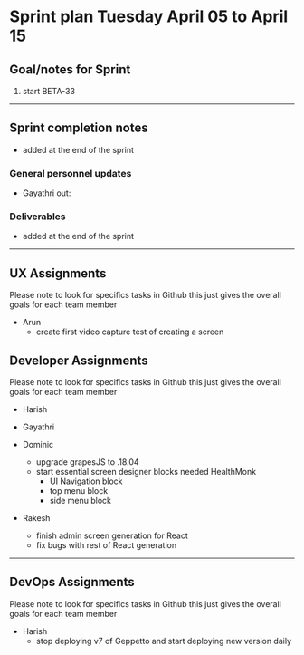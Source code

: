 # Sprint plan Tuesday April 05 to April 15

## Goal/notes for Sprint

1. start BETA-33

---

## Sprint completion notes

- added at the end of the sprint

### General personnel updates

- Gayathri out:

### Deliverables

- added at the end of the sprint

---

## UX Assignments

Please note to look for specifics tasks in Github this just gives the overall goals for each team member

- Arun
  - create first video capture test of creating a screen
 

## Developer Assignments

Please note to look for specifics tasks in Github this just gives the overall goals for each team member

- Harish

- Gayathri

- Dominic
  - upgrade grapesJS to .18.04
  - start essential screen designer blocks needed HealthMonk
    - UI Navigation block
    - top menu block
    - side menu block

- Rakesh
  - finish admin screen generation for React
  - fix bugs with rest of React generation


---

## DevOps Assignments

Please note to look for specifics tasks in Github this just gives the overall goals for each team member

- Harish
  - stop deploying v7 of Geppetto and start deploying new version daily